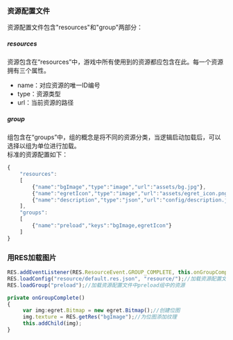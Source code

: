 ### 资源配置文件
资源配置文件包含"resources"和"group"两部分：
##### resources
资源包含在“resources”中，游戏中所有使用到的资源都应包含在此。每一个资源拥有三个属性。
* name：对应资源的唯一ID编号
* type：资源类型
* url：当前资源的路径
##### group
组包含在“groups”中，组的概念是将不同的资源分类，当逻辑启动加载后，可以选择以组为单位进行加载。<br>
标准的资源配置如下：
```typeScript
{
    "resources":
    [
        {"name":"bgImage","type":"image","url":"assets/bg.jpg"},
        {"name":"egretIcon","type":"image","url":"assets/egret_icon.png"},
        {"name":"description","type":"json","url":"config/description.json"}
    ],
    "groups":
    [
        {"name":"preload","keys":"bgImage,egretIcon"}
    ]
}
```

### 用RES加载图片
```typeScript
RES.addEventListener(RES.ResourceEvent.GROUP_COMPLETE, this.onGroupComplete, this);
RES.loadConfig("resource/default.res.json", "resource/");//加载资源配置文件
RES.loadGroup("preload");//加载资源配置文件中preload组中的资源

private onGroupComplete()
{
     var img:egret.Bitmap = new egret.Bitmap();//创建位图
     img.texture = RES.getRes("bgImage");//为位图添加纹理
     this.addChild(img);
}
```
